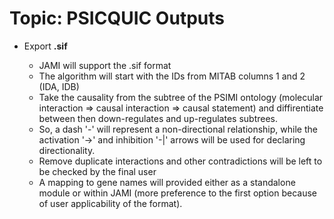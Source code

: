 # Topic: PSICQUIC Outputs

- Export **.sif**

  - JAMI will support the .sif format
  - The algorithm will start with the IDs from MITAB columns 1 and 2 (IDA, IDB)
  - Take the causality from the subtree of the PSIMI ontology (molecular interaction => causal interaction => causal statement) and 
  diffirentiate between then down-regulates and up-regulates subtrees.
  - So, a dash '-' will represent a non-directional relationship, while the activation '->' and inhibition '-|' arrows will be 
  used for declaring directionality.
  - Remove duplicate interactions and other contradictions will be left to be checked by the final user
  - A mapping to gene names will provided either as a standalone module or within JAMI (more preference to the first option 
  because of user applicability of the format).
